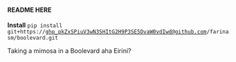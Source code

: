 #### README HERE


<b>Install</b>
<code>pip install git+https://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@github.com/farinasm/boolevard.git</code>

Taking a mimosa in a Boolevard aha Eirini?

